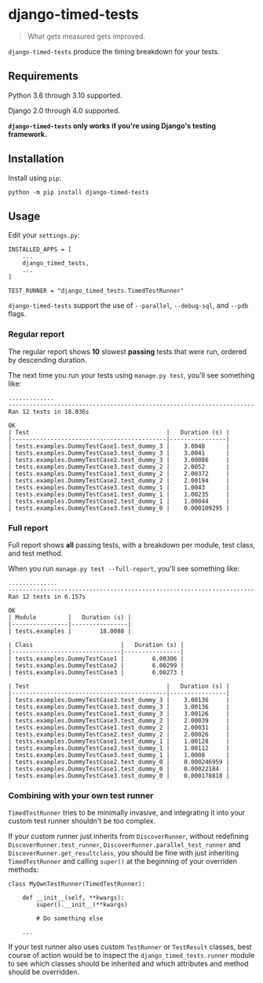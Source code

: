 # django-timed-tests
> What gets measured gets improved.

`django-timed-tests` produce the timing breakdown for your tests.

## Requirements
Python 3.6 through 3.10 supported.

Django 2.0 through 4.0 supported.

**`django-timed-tests` only works if you're using Django's testing framework.**

## Installation
Install using `pip`:
```
python -m pip install django-timed-tests
```

## Usage
Edit your `settings.py`:
```
INSTALLED_APPS = [
    ...
    django_timed_tests,
    ...
]

TEST_RUNNER = "django_timed_tests.TimedTestRunner"
```

`django-timed-tests` support the use of `--parallel`, `--debug-sql`, and `--pdb` flags.

### Regular report
The regular report shows **10** slowest **passing** tests that were run, ordered by descending duration.

The next time you run your tests using `manage.py test`, you'll see something like:

```
.............
----------------------------------------------------------------------
Ran 12 tests in 18.036s

OK
| Test                                       |   Duration (s) |
|--------------------------------------------|----------------|
| tests.examples.DummyTestCase1.test_dummy_3 |    3.0048      |
| tests.examples.DummyTestCase3.test_dummy_3 |    3.0041      |
| tests.examples.DummyTestCase2.test_dummy_3 |    3.00086     |
| tests.examples.DummyTestCase3.test_dummy_2 |    2.0052      |
| tests.examples.DummyTestCase1.test_dummy_2 |    2.00372     |
| tests.examples.DummyTestCase2.test_dummy_2 |    2.00194     |
| tests.examples.DummyTestCase3.test_dummy_1 |    1.0043      |
| tests.examples.DummyTestCase1.test_dummy_1 |    1.00235     |
| tests.examples.DummyTestCase2.test_dummy_1 |    1.00044     |
| tests.examples.DummyTestCase3.test_dummy_0 |    0.000109295 |
```

### Full report
Full report shows **all** passing tests, with a breakdown per module, test class, and test method.

When you run `manage.py test --full-report`, you'll see something like:
```
..............
----------------------------------------------------------------------
Ran 12 tests in 6.157s

OK
| Module         |   Duration (s) |
|----------------|----------------|
| tests.examples |        18.0088 |

| Class                         |   Duration (s) |
|-------------------------------|----------------|
| tests.examples.DummyTestCase1 |        6.00306 |
| tests.examples.DummyTestCase2 |        6.00299 |
| tests.examples.DummyTestCase3 |        6.00273 |

| Test                                       |   Duration (s) |
|--------------------------------------------|----------------|
| tests.examples.DummyTestCase2.test_dummy_3 |    3.00136     |
| tests.examples.DummyTestCase3.test_dummy_3 |    3.00136     |
| tests.examples.DummyTestCase1.test_dummy_3 |    3.00126     |
| tests.examples.DummyTestCase3.test_dummy_2 |    2.00039     |
| tests.examples.DummyTestCase1.test_dummy_2 |    2.00031     |
| tests.examples.DummyTestCase2.test_dummy_2 |    2.00026     |
| tests.examples.DummyTestCase1.test_dummy_1 |    1.00128     |
| tests.examples.DummyTestCase2.test_dummy_1 |    1.00112     |
| tests.examples.DummyTestCase3.test_dummy_1 |    1.0008      |
| tests.examples.DummyTestCase2.test_dummy_0 |    0.000246959 |
| tests.examples.DummyTestCase1.test_dummy_0 |    0.00022184  |
| tests.examples.DummyTestCase3.test_dummy_0 |    0.000178818 |
```

### Combining with your own test runner
`TimedTestRunner` tries to be minimally invasive, and integrating it into your custom test runner shouldn't be too complex.

If your custom runner just inherits from `DiscoverRunner`, without redefining `DiscoverRunner.test_runner`,  `DiscoverRunner.parallel_test_runner` and `DiscoverRunner.get_resultclass`, you should be fine with just inheriting `TimedTestRunner` and calling `super()` at the beginning of your overriden methods:

```
class MyOwnTestRunner(TimedTestRunner):

    def __init__(self, **kwargs):
        super().__init__(**kwargs)

        # Do something else

    ...
```

If your test runner also uses custom `TestRunner` or `TestResult` classes, best course of action would be to inspect the `django_timed_tests.runner` module to see which classes should be inherited and which attributes and method should be overridden.
